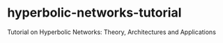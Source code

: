 # hyperbolic-networks-tutorial
Tutorial on Hyperbolic Networks: Theory, Architectures and Applications
